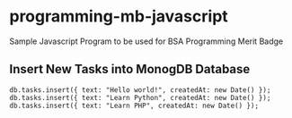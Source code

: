 # programming-mb-javascript
Sample Javascript Program to be used for BSA Programming Merit Badge


## Insert New Tasks into MonogDB Database

```
db.tasks.insert({ text: "Hello world!", createdAt: new Date() });
db.tasks.insert({ text: "Learn Python", createdAt: new Date() });
db.tasks.insert({ text: "Learn PHP", createdAt: new Date() });
```
